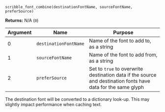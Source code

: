 `scribble_font_combine(destinationFontName, sourceFontName, preferSource)`

**Returns:** N/A (`0`)

|Argument|Name                 |Purpose                                                                                                          |
|--------|---------------------|-----------------------------------------------------------------------------------------------------------------|
|0       |`destinationFontName`|Name of the font to add to, as a string                                                                          |
|1       |`sourceFontName`     |Name of the font to add from, as a string                                                                        |
|2       |`preferSource`       |Set to `true` to overwrite destination data if the source and destination fonts have data for the same glyph|

The destination font will be converted to a dictionary look-up. This may slightly impact performance when caching text.